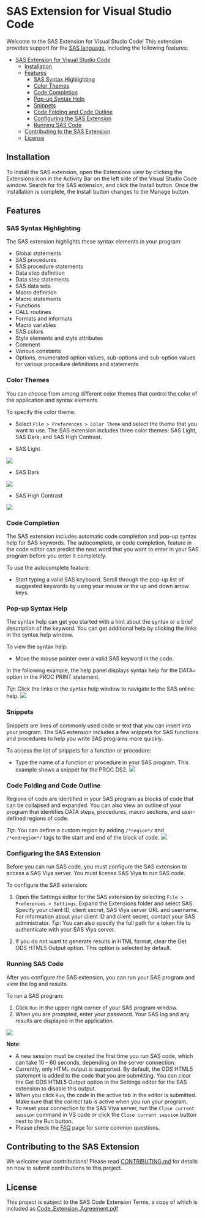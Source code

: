 # SAS Extension for Visual Studio Code

Welcome to the SAS Extension for Visual Studio Code! This extension provides support for the [SAS language](https://go.documentation.sas.com/doc/en/pgmsascdc/9.4_3.5/lrcon/titlepage.htm), including the following features:

- [SAS Extension for Visual Studio Code](#sas-extension-for-visual-studio-code)
  - [Installation](#installation)
  - [Features](#features)
    - [SAS Syntax Highlighting](#sas-syntax-highlighting)
    - [Color Themes](#color-themes)
    - [Code Completion](#code-completion)
    - [Pop-up Syntax Help](#pop-up-syntax-help)
    - [Snippets](#snippets)
    - [Code Folding and Code Outline](#code-folding-and-code-outline)
    - [Configuring the SAS Extension](#configuring-the-sas-extension)
    - [Running SAS Code](#running-sas-code)
  - [Contributing to the SAS Extension](#contributing-to-the-sas-extension)
  - [License](#license)

## Installation

To install the SAS extension, open the Extensions view by clicking the Extensions icon in the Activity Bar on the left side of the Visual Studio Code window. Search for the SAS extension, and click the Install button. Once the installation is complete, the Install button changes to the Manage button.

## Features

### SAS Syntax Highlighting

The SAS extension highlights these syntax elements in your program:

- Global statements
- SAS procedures
- SAS procedure statements
- Data step definition
- Data step statements
- SAS data sets
- Macro definition
- Macro statements
- Functions
- CALL routines
- Formats and informats
- Macro variables
- SAS colors
- Style elements and style attributes
- Comment
- Various constants
- Options, enumerated option values, sub-options and sub-option values for various procedure definitions and statements

### Color Themes

You can choose from among different color themes that control the color of the application and syntax elements.

To specify the color theme:

- Select `File > Preferences > Color Theme` and select the theme that you want to use. The SAS extension includes three color themes: SAS Light, SAS Dark, and SAS High Contrast.

- SAS Light

<img src="doc/images/Illuminate.PNG"/>

- SAS Dark

<img src="doc/images/Ignite.PNG"/>

- SAS High Contrast

<img src="doc/images/HighContrast.PNG"/>

### Code Completion

The SAS extension includes automatic code completion and pop-up syntax help for SAS keywords. The autocomplete, or code completion, feature in the code editor can predict the next word that you want to enter in your SAS program before you enter it completely.

To use the autocomplete feature:

- Start typing a valid SAS keyboard. Scroll through the pop-up list of suggested keywords by using your mouse or the up and down arrow keys.

### Pop-up Syntax Help

The syntax help can get you started with a hint about the syntax or a brief description of the keyword. You can get additional help by clicking the links in the syntax help window.

To view the syntax help:

- Move the mouse pointer over a valid SAS keyword in the code.

In the following example, the help panel displays syntax help for the DATA= option in the PROC PRINT statement.

_Tip_: Click the links in the syntax help window to navigate to the SAS online help.
<img src="doc/images/CodeCompletion.PNG"/>

### Snippets

Snippets are lines of commonly used code or text that you can insert into your program. The SAS extension includes a few snippets for SAS functions and procedures to help you write SAS programs more quickly.

To access the list of snippets for a function or procedure:

- Type the name of a function or procedure in your SAS program. This example shows a snippet for the PROC DS2.
  <img src="doc/images/Snippets.PNG"/>

### Code Folding and Code Outline

Regions of code are identified in your SAS program as blocks of code that can be collapsed and expanded. You can also view an outline of your program that identifies DATA steps, procedures, macro sections, and user-defined regions of code.

_Tip_: You can define a custom region by adding `/*region*/` and `/*endregion*/` tags to the start and end of the block of code.
<img src="doc/images/Folding.PNG"/>

### Configuring the SAS Extension

Before you can run SAS code, you must configure the SAS extension to access a SAS Viya server. You must license SAS Viya to run SAS code.

To configure the SAS extension:

1. Open the Settings editor for the SAS extension by selecting `File > Preferences > Settings`. Expand the Extensions folder and select SAS. Specify your client ID, client secret, SAS Viya server URL and username. For information about your client ID and client secret, contact your SAS administrator. _Tip_: You can also specify the full path for a token file to authenticate with your SAS Viya server.

2. If you do not want to generate results in HTML format, clear the Get ODS HTML5 Output option. This option is selected by default.

### Running SAS Code

After you configure the SAS extension, you can run your SAS program and view the log and results.

To run a SAS program:

1. Click `Run` in the upper right corner of your SAS program window.
2. When you are prompted, enter your password. Your SAS log and any results are displayed in the application.

<img src="doc/images/RunResult.PNG"/>

**Note**:

- A new session must be created the first time you run SAS code, which can take 10 - 60 seconds, depending on the server connection.
- Currently, only HTML output is supported. By default, the ODS HTML5 statement is added to the code that you are submitting. You can clear the Get ODS HTML5 Output option in the Settings editor for the SAS extension to disable this output.
- When you click `Run`, the code in the active tab in the editor is submitted. Make sure that the correct tab is active when you run your program.
- To reset your connection to the SAS Viya server, run the `Close current session` command in VS code or click the `Close current session` button next to the Run button.
- Please check the [FAQ](https://github.com/sassoftware/vscode-sas-extension/wiki/FAQ) page for some common questions.

## Contributing to the SAS Extension

We welcome your contributions! Please read [CONTRIBUTING.md](/CONTRIBUTING.md) for details on how to submit contributions to this project.

## License

This project is subject to the SAS Code Extension Terms, a copy of which is included as [Code_Extension_Agreement.pdf](/Code_Extension_Agreement.pdf)
